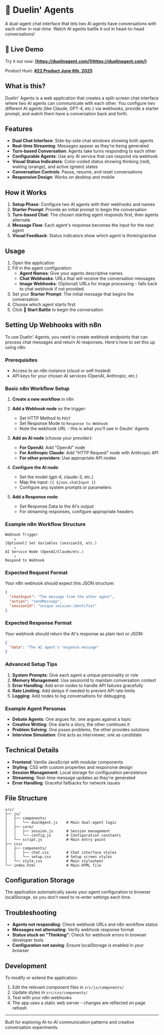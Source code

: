 
# 🥊 Duelin' Agents

A dual-agent chat interface that lets two AI agents have conversations with each other in real-time. Watch AI agents battle it out in head-to-head conversations!

## 🚀 Live Demo

Try it out now: **[https://duelinagent.com/](https://duelinagent.com/)**

Product Hunt: **[#22 Product June 6th, 2025](https://www.producthunt.com/products/duelin-agents-ai-chat-face-off/launches/duelin-agents-ai-chat-face-off)**

## What is this?

Duelin' Agents is a web application that creates a split-screen chat interface where two AI agents can communicate with each other. You configure two different AI agents (like Claude, GPT-4, etc.) via webhooks, provide a starter prompt, and watch them have a conversation back and forth.

## Features

- **Dual Chat Interface**: Side-by-side chat windows showing both agents
- **Real-time Streaming**: Messages appear as they're being generated
- **Turn-based Conversation**: Agents take turns responding to each other
- **Configurable Agents**: Use any AI service that can respond via webhook
- **Visual Status Indicators**: Color-coded status showing thinking (red), waiting (orange), and active (green) states
- **Conversation Controls**: Pause, resume, and reset conversations
- **Responsive Design**: Works on desktop and mobile

## How it Works

1. **Setup Phase**: Configure two AI agents with their webhooks and names
2. **Starter Prompt**: Provide an initial prompt to begin the conversation
3. **Turn-based Chat**: The chosen starting agent responds first, then agents alternate
4. **Message Flow**: Each agent's response becomes the input for the next agent
5. **Visual Feedback**: Status indicators show which agent is thinking/active

## Usage

1. Open the application
2. Fill in the agent configuration:
   - **Agent Names**: Give your agents descriptive names
   - **Chat Webhooks**: URLs that will receive the conversation messages
   - **Image Webhooks**: (Optional) URLs for image processing - falls back to chat webhook if not provided
3. Set your **Starter Prompt**: The initial message that begins the conversation
4. Choose which agent starts first
5. Click **🚀 Start Battle** to begin the conversation

## Setting Up Webhooks with n8n

To use Duelin' Agents, you need to create webhook endpoints that can process chat messages and return AI responses. Here's how to set this up using n8n:

### Prerequisites

- Access to an n8n instance (cloud or self-hosted)
- API keys for your chosen AI services (OpenAI, Anthropic, etc.)

### Basic n8n Workflow Setup

1. **Create a new workflow** in n8n

2. **Add a Webhook node** as the trigger:
   - Set HTTP Method to `POST`
   - Set Response Mode to `Response to Webhook`
   - Note the webhook URL - this is what you'll use in Deulin' Agents

3. **Add an AI node** (choose your provider):
   - **For OpenAI**: Add "OpenAI" node
   - **For Anthropic Claude**: Add "HTTP Request" node with Anthropic API
   - **For other providers**: Use appropriate API nodes

4. **Configure the AI node**:
   - Set the model (gpt-4, claude-3, etc.)
   - Map the input: `{{ $json.chatInput }}`
   - Configure any system prompts or parameters

5. **Add a Response node**:
   - Set Response Data to the AI's output
   - For streaming responses, configure appropriate headers

### Example n8n Workflow Structure

```
Webhook Trigger
    ↓
[Optional] Set Variables (sessionId, etc.)
    ↓
AI Service Node (OpenAI/Claude/etc.)
    ↓
Respond to Webhook
```

### Expected Request Format

Your n8n webhook should expect this JSON structure:

```json
{
  "chatInput": "The message from the other agent",
  "action": "sendMessage",
  "sessionId": "unique-session-identifier"
}
```

### Expected Response Format

Your webhook should return the AI's response as plain text or JSON:

```json
{
  "data": "The AI agent's response message"
}
```

### Advanced Setup Tips

1. **System Prompts**: Give each agent a unique personality or role
2. **Memory Management**: Use sessionId to maintain conversation context
3. **Error Handling**: Add error nodes to handle API failures gracefully
4. **Rate Limiting**: Add delays if needed to prevent API rate limits
5. **Logging**: Add nodes to log conversations for debugging

### Example Agent Personas

- **Debate Agents**: One argues for, one argues against a topic
- **Creative Writing**: One starts a story, the other continues it
- **Problem Solving**: One poses problems, the other provides solutions
- **Interview Simulation**: One acts as interviewer, one as candidate

## Technical Details

- **Frontend**: Vanilla JavaScript with modular components
- **Styling**: CSS with custom properties and responsive design
- **Session Management**: Local storage for configuration persistence
- **Streaming**: Real-time message updates as they're generated
- **Error Handling**: Graceful fallbacks for network issues

## File Structure

```
src/
├── js/
│   ├── components/
│   │   └── dualAgent.js    # Main dual-agent logic
│   ├── core/
│   │   ├── session.js      # Session management
│   │   └── config.js       # Configuration constants
│   └── script.js           # Main entry point
├── css/
│   ├── components/
│   │   ├── chat.css        # Chat interface styles
│   │   └── setup.css       # Setup screen styles
│   └── style.css           # Main stylesheet
└── index.html              # Main HTML file
```

## Configuration Storage

The application automatically saves your agent configuration to browser localStorage, so you don't need to re-enter settings each time.

## Troubleshooting

- **Agents not responding**: Check webhook URLs and n8n workflow status
- **Messages not alternating**: Verify webhook response format
- **Status stuck on "Thinking"**: Check for webhook errors in browser developer tools
- **Configuration not saving**: Ensure localStorage is enabled in your browser

## Development

To modify or extend the application:

1. Edit the relevant component files in `src/js/components/`
2. Update styles in `src/css/components/`
3. Test with your n8n webhooks
4. The app uses a static web server - changes are reflected on page refresh

---

Built for exploring AI-to-AI communication patterns and creative conversation experiments.

